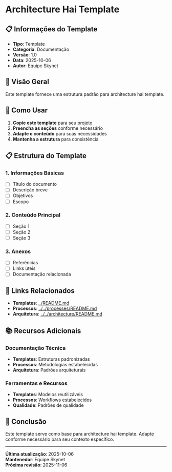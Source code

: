 # Architecture Hai Template

## 📋 **Informações do Template**
- **Tipo**: Template
- **Categoria**: Documentação
- **Versão**: 1.0
- **Data**: 2025-10-06
- **Autor**: Equipe Skynet

## 🎯 **Visão Geral**

Este template fornece uma estrutura padrão para architecture hai template.

## 📝 **Como Usar**

1. **Copie este template** para seu projeto
2. **Preencha as seções** conforme necessário
3. **Adapte o conteúdo** para suas necessidades
4. **Mantenha a estrutura** para consistência

## 📋 **Estrutura do Template**

### **1. Informações Básicas**
- [ ] Título do documento
- [ ] Descrição breve
- [ ] Objetivos
- [ ] Escopo

### **2. Conteúdo Principal**
- [ ] Seção 1
- [ ] Seção 2
- [ ] Seção 3

### **3. Anexos**
- [ ] Referências
- [ ] Links úteis
- [ ] Documentação relacionada

## 🔗 **Links Relacionados**

- **Templates**: [../README.md](../README.md)
- **Processos**: [../../processes/README.md](../../processes/README.md)
- **Arquitetura**: [../../architecture/README.md](../../architecture/README.md)

## 📚 **Recursos Adicionais**

### **Documentação Técnica**
- **Templates**: Estruturas padronizadas
- **Processos**: Metodologias estabelecidas
- **Arquitetura**: Padrões arquiteturais

### **Ferramentas e Recursos**
- **Templates**: Modelos reutilizáveis
- **Processos**: Workflows estabelecidos
- **Qualidade**: Padrões de qualidade

## 🎯 **Conclusão**

Este template serve como base para architecture hai template. Adapte conforme necessário para seu contexto específico.

---

**Última atualização**: 2025-10-06  
**Mantenedor**: Equipe Skynet  
**Próxima revisão**: 2025-11-06
